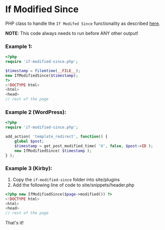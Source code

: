 # If Modified Since

PHP class to handle the `If Modifed Since` functionality as described [here](https://www.feedthebot.com/ifmodified.html).

**NOTE**: This code always needs to run before ANY other output!

### Example 1:

```php
<?php
require 'if-modified-since.php';

$timestamp = filemtime(__FILE__);
new IfModifiedSince($timestamp);
?>
<!DOCTYPE html>
<html>
<head>
// rest of the page
```

### Example 2 (WordPress):

```php
<?php
require 'if-modified-since.php';

add_action( 'template_redirect', function() {
    global $post;
    $timestamp = get_post_modified_time( 'U', false, $post->ID );
    new IfModifiedSince( $timestamp );
} );
```

### Example 3 (Kirby):

1. Copy the `if-modified-since` folder into site/plugins
2. Add the following line of code to site/snippets/header.php

```php
<?php new IfModifiedSince($page->modified()) ?>
<!DOCTYPE html>
<html>
<head>
// rest of the page
```

That's it!
